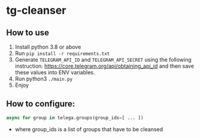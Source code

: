 # tg-cleanser

## How to use

1. Install python 3.8 or above
2. Run `pip install -r requirements.txt`
3. Generate `TELEGRAM_API_ID` and `TELEGRAM_API_SECRET` using the following instruction: https://core.telegram.org/api/obtaining_api_id and then save these values into ENV variables.
4. Run python3 `./main.py`
5. Enjoy

## How to configure:
```python
async for group in telega.groups(group_ids=[ ... ])
```

 - where group_ids is a list of groups that have to be cleansed
        